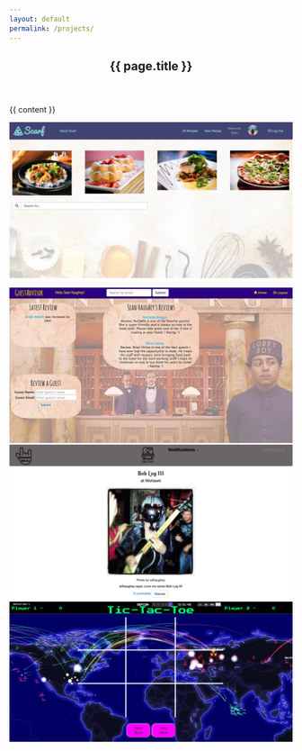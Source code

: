 ```yaml
---
layout: default
permalink: /projects/
---
```


<article class="post">

  <header class="post-header">
    <h1 class="post-title">{{ page.title }}</h1>
  </header>

  <div class="post-content">
    {{ content }}
  </div>

</article>

<a href="https://fierce-castle-5280.herokuapp.com/" target="_blank"><img src="/images/scarf_screenshot.png" class="project-image"></a>
<div class="row">
	<span class="screenshot-spacer col-xs-12 col-sm-12 col-md-12"></span>
</div>
<a href="https://aqueous-shelf-6554.herokuapp.com/" target="_blank"><img src="/images/guestadvisor_screenshot.png" class="project-image"></a>
<div class="row">
	<span class="screenshot-spacer col-xs-12 col-sm-12 col-md-12"></span>
</div>
<a href="http://concert-share.meteor.com/" target="_blank"><img src="/images/concertshare_screenshot.png" class="project-image"></a>
<div class="row">
	<span class="screenshot-spacer col-xs-12 col-sm-12 col-md-12"></span>
</div>
<a href="http://financial-controller-patrick-25070.bitballoon.com/" target="_blank"><img src="/images/tictactoe_screenshot.png" class="project-image"></a>